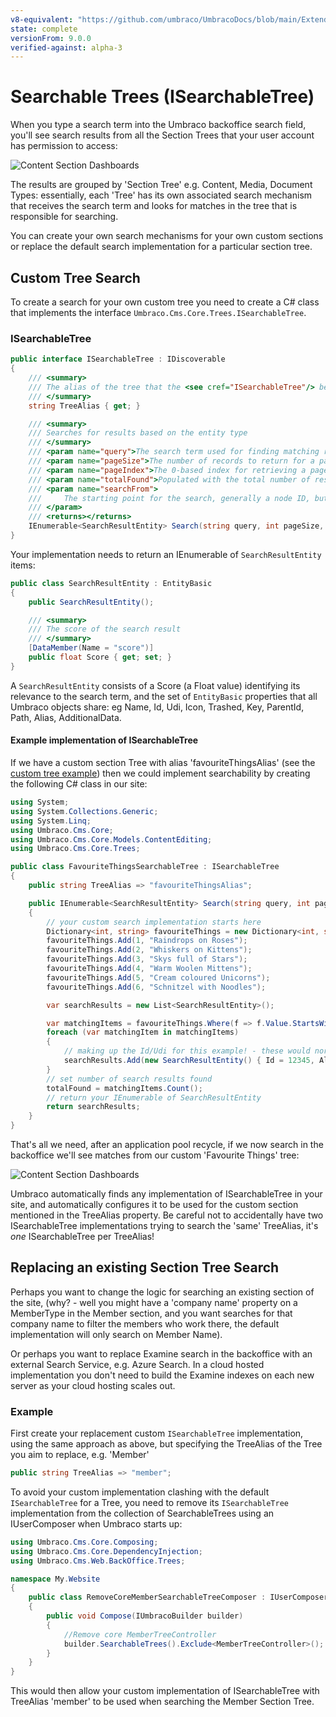 ```yaml
---
v8-equivalent: "https://github.com/umbraco/UmbracoDocs/blob/main/Extending/Section-Trees/Searchable-Trees/index.md"
state: complete
versionFrom: 9.0.0
verified-against: alpha-3
---
```


# Searchable Trees (ISearchableTree)

When you type a search term into the Umbraco backoffice search field, you'll see search results from all the Section Trees that your user account has permission to access:

![Content Section Dashboards](images/backoffice-search-v8.png)

The results are grouped by 'Section Tree' e.g. Content, Media, Document Types: essentially, each 'Tree' has its own associated search mechanism that receives the search term and looks for matches in the tree that is responsible for searching.

You can create your own search mechanisms for your own custom sections or replace the default search implementation for a particular section tree.

## Custom Tree Search

To create a search for your own custom tree you need to create a C# class that implements the interface `Umbraco.Cms.Core.Trees.ISearchableTree`.

### ISearchableTree

```csharp
public interface ISearchableTree : IDiscoverable
{
    /// <summary>
    /// The alias of the tree that the <see cref="ISearchableTree"/> belongs to
    /// </summary>
    string TreeAlias { get; }

    /// <summary>
    /// Searches for results based on the entity type
    /// </summary>
    /// <param name="query">The search term used for finding matching results.</param>
    /// <param name="pageSize">The number of records to return for a page of results.</param>
    /// <param name="pageIndex">The 0-based index for retrieving a page of search results.</param>
    /// <param name="totalFound">Populated with the total number of results matching the provided search term.</param>
    /// <param name="searchFrom">
    ///     The starting point for the search, generally a node ID, but for members this is a member type alias.
    /// </param>
    /// <returns></returns>
    IEnumerable<SearchResultEntity> Search(string query, int pageSize, long pageIndex, out long totalFound, string searchFrom = null);
}
```

Your implementation needs to return an IEnumerable of `SearchResultEntity` items:

```csharp
public class SearchResultEntity : EntityBasic
{
    public SearchResultEntity();

    /// <summary>
    /// The score of the search result
    /// </summary>
    [DataMember(Name = "score")]
    public float Score { get; set; }
}
```

A `SearchResultEntity` consists of a Score (a Float value) identifying its relevance to the search term, and the set of `EntityBasic` properties that all Umbraco objects share: eg Name, Id, Udi, Icon, Trashed, Key, ParentId, Path, Alias, AdditionalData.

#### Example implementation of ISearchableTree

If we have a custom section Tree with alias 'favouriteThingsAlias' (see the [custom tree example](../trees.md)) then we could implement searchability by creating the following C# class in our site:

```csharp
using System;
using System.Collections.Generic;
using System.Linq;
using Umbraco.Cms.Core;
using Umbraco.Cms.Core.Models.ContentEditing;
using Umbraco.Cms.Core.Trees;

public class FavouriteThingsSearchableTree : ISearchableTree
{
    public string TreeAlias => "favouriteThingsAlias";

    public IEnumerable<SearchResultEntity> Search(string query, int pageSize, long pageIndex, out long totalFound, string searchFrom = null)
    {
        // your custom search implementation starts here
        Dictionary<int, string> favouriteThings = new Dictionary<int, string>();
        favouriteThings.Add(1, "Raindrops on Roses");
        favouriteThings.Add(2, "Whiskers on Kittens");
        favouriteThings.Add(3, "Skys full of Stars");
        favouriteThings.Add(4, "Warm Woolen Mittens");
        favouriteThings.Add(5, "Cream coloured Unicorns");
        favouriteThings.Add(6, "Schnitzel with Noodles");

        var searchResults = new List<SearchResultEntity>();

        var matchingItems = favouriteThings.Where(f => f.Value.StartsWith(query, true, System.Globalization.CultureInfo.CurrentCulture));
        foreach (var matchingItem in matchingItems)
        {
            // making up the Id/Udi for this example! - these would normally be different for each search result.
            searchResults.Add(new SearchResultEntity() { Id = 12345, Alias = "favouriteThingItem", Icon = "icon-favorite", Key = new Guid("325746a0-ec1e-44e8-8f7b-6e7c4aab36d1"), Name = matchingItem.Value, ParentId = -1, Path = "-1,123456", Score = 1.0F, Trashed = false, Udi = Udi.Create("document", new Guid("325746a0-ec1e-44e8-8f7b-6e7c4aab36d1")) });
        }
        // set number of search results found
        totalFound = matchingItems.Count();
        // return your IEnumerable of SearchResultEntity
        return searchResults;
    }
}
```

That's all we need, after an application pool recycle, if we now search in the backoffice we'll see matches from our custom 'Favourite Things' tree:

![Content Section Dashboards](images/favouritethings-search-v8.png)

Umbraco automatically finds any implementation of ISearchableTree in your site, and automatically configures it to be used for the custom section mentioned in the TreeAlias property. Be careful not to accidentally have two ISearchableTree implementations trying to search the 'same' TreeAlias, it's *one* ISearchableTree per TreeAlias!

## Replacing an existing Section Tree Search

Perhaps you want to change the logic for searching an existing section of the site, (why? - well you might have a 'company name' property on a MemberType in the Member section, and you want searches for that company name to filter the members who work there, the default implementation will only search on Member Name).

Or perhaps you want to replace Examine search in the backoffice with an external Search Service, e.g. Azure Search. In a cloud hosted implementation you don't need to build the Examine indexes on each new server as your cloud hosting scales out.

### Example

First create your replacement custom `ISearchableTree` implementation, using the same approach as above, but specifying the TreeAlias of the Tree you aim to replace, e.g. 'Member'

```csharp
public string TreeAlias => "member";
```

To avoid your custom implementation clashing with the default `ISearchableTree` for a Tree, you need to remove its `ISearchableTree` implementation from the collection of SearchableTrees using an IUserComposer when Umbraco starts up:

```csharp
using Umbraco.Cms.Core.Composing;
using Umbraco.Cms.Core.DependencyInjection;
using Umbraco.Cms.Web.BackOffice.Trees;

namespace My.Website
{
    public class RemoveCoreMemberSearchableTreeComposer : IUserComposer
    {
        public void Compose(IUmbracoBuilder builder)
        {
            //Remove core MemberTreeController
            builder.SearchableTrees().Exclude<MemberTreeController>();
        }
    }
}
```

This would then allow your custom implementation of ISearchableTree with TreeAlias 'member' to be used when searching the Member Section Tree.
